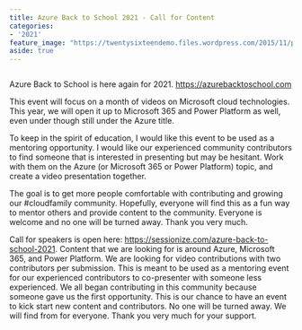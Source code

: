 ```yaml
---
title: Azure Back to School 2021 - Call for Content
categories:
- '2021'
feature_image: "https://twentysixteendemo.files.wordpress.com/2015/11/post.png"
aside: true
---
```


<!-- wp:image {"align":"center","id":552,"sizeSlug":"large"} -->
<div class="wp-block-image"><figure class="aligncenter size-large"><img src="https://captainhyperscaler.files.wordpress.com/2020/03/f346279e-8568-470a-aa26-8bb36651a542.jpeg?w=1024" alt="" class="wp-image-552"/></figure></div>
<!-- /wp:image -->

<!-- wp:paragraph -->
<p>Azure Back to School is here again for 2021.  <a href="https://azurebacktoschool.com" target="_blank" rel="noreferrer noopener">https://azurebacktoschool.com</a> </p>
<!-- /wp:paragraph -->

<!-- wp:paragraph -->
<p>This event will focus on a month of videos on Microsoft cloud technologies.  This year, we will open it up to Microsoft 365 and Power Platform as well, even under though still under the Azure title. </p>
<!-- /wp:paragraph -->

<!-- wp:paragraph -->
<p>To keep in the spirit of education, I would like this event to be used as a mentoring opportunity. I would like our experienced community contributors to find someone that is interested in presenting but may be hesitant. Work with them on the Azure (or Microsoft 365 or Power Platform) topic, and create a video presentation together. </p>
<!-- /wp:paragraph -->

<!-- wp:paragraph -->
<p>The goal is to get more people comfortable with contributing and growing our #cloudfamily community. Hopefully, everyone will find this as a fun way to mentor others and provide content to the community.  Everyone is welcome and no one will be turned away. Thank you very much. </p>
<!-- /wp:paragraph -->

<!-- wp:paragraph -->
<p>Call for speakers is open here: <a rel="noreferrer noopener" href="https://sessionize.com/azure-back-to-school-2021" target="_blank">https://sessionize.com/azure-back-to-school-2021</a>.  Content that we are looking for is around Azure, Microsoft 365, and Power Platform.  We are looking for video contributions with two contributors per submission.  This is meant to be used as a mentoring event for our experienced contributors to co-presenter with someone less experienced. We all began contributing in this community because someone gave us the first opportunity. This is our chance to have an event to kick start new content and contributors. No one will be turned away. We will find from for everyone. Thank you very much for your support. </p>
<!-- /wp:paragraph -->